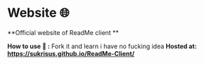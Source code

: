 # Website 🌐 
**Official website of ReadMe client
**

**How to use 🚀 :**
Fork it and learn i have no fucking idea
**Hosted at: https://sukrisus.github.io/ReadMe-Client/**
